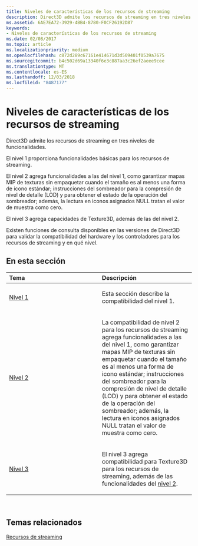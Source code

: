 ```yaml
---
title: Niveles de características de los recursos de streaming
description: Direct3D admite los recursos de streaming en tres niveles de funcionalidades.
ms.assetid: 6AE7EA72-3929-4BB4-8780-F0CF26192D87
keywords:
- Niveles de características de los recursos de streaming
ms.date: 02/08/2017
ms.topic: article
ms.localizationpriority: medium
ms.openlocfilehash: c872d289c67161e414671d3d509401f0539a7675
ms.sourcegitcommit: b4c502d69a13340f6e3c887aa3c26ef2aeee9cee
ms.translationtype: MT
ms.contentlocale: es-ES
ms.lasthandoff: 12/03/2018
ms.locfileid: "8487177"
---
```

# <a name="streaming-resources-features-tiers"></a>Niveles de características de los recursos de streaming


Direct3D admite los recursos de streaming en tres niveles de funcionalidades.

El nivel 1 proporciona funcionalidades básicas para los recursos de streaming.

El nivel 2 agrega funcionalidades a las del nivel 1, como garantizar mapas MIP de texturas sin empaquetar cuando el tamaño es al menos una forma de icono estándar; instrucciones del sombreador para la compresión de nivel de detalle (LOD) y para obtener el estado de la operación del sombreador; además, la lectura en iconos asignados NULL tratan el valor de muestra como cero.

El nivel 3 agrega capacidades de Texture3D, además de las del nivel 2.

Existen funciones de consulta disponibles en las versiones de Direct3D para validar la compatibilidad del hardware y los controladores para los recursos de streaming y en qué nivel.

## <a name="span-idin-this-sectionspanin-this-section"></a><span id="in-this-section"></span>En esta sección


<table>
<colgroup>
<col width="50%" />
<col width="50%" />
</colgroup>
<thead>
<tr class="header">
<th align="left">Tema</th>
<th align="left">Descripción</th>
</tr>
</thead>
<tbody>
<tr class="odd">
<td align="left"><p><a href="tier-1.md">Nivel 1</a></p></td>
<td align="left"><p>Esta sección describe la compatibilidad del nivel 1.</p></td>
</tr>
<tr class="even">
<td align="left"><p><a href="tier-2.md">Nivel 2</a></p></td>
<td align="left"><p>La compatibilidad de nivel 2 para los recursos de streaming agrega funcionalidades a las del nivel 1, como garantizar mapas MIP de texturas sin empaquetar cuando el tamaño es al menos una forma de icono estándar; instrucciones del sombreador para la compresión de nivel de detalle (LOD) y para obtener el estado de la operación del sombreador; además, la lectura en iconos asignados NULL tratan el valor de muestra como cero.</p></td>
</tr>
<tr class="odd">
<td align="left"><p><a href="tier-3.md">Nivel 3</a></p></td>
<td align="left"><p>El nivel 3 agrega compatibilidad para Texture3D para los recursos de streaming, además de las funcionalidades del <a href="tier-2.md">nivel 2</a>.</p></td>
</tr>
</tbody>
</table>

 

## <a name="span-idrelated-topicsspanrelated-topics"></a><span id="related-topics"></span>Temas relacionados


[Recursos de streaming](streaming-resources.md)

 

 




